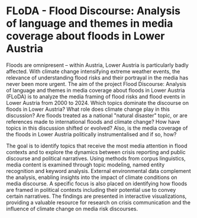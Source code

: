# FLoDA - Flood Discourse: Analysis of language and themes in media coverage about floods in Lower Austria
Floods are omnipresent – within Austria, Lower Austria is particularly badly affected. 
With climate change intensifying extreme weather events, the relevance of understanding flood risks and their portrayal in the media has never been more urgent. 
The aim of the project Flood Discourse: Analysis of language and themes in media coverage about floods in Lower Austria (FLoDA) is to analyze the media framing of flood risks and flood events in Lower Austria from 2000 to 2024. 
Which topics dominate the discourse on floods in Lower Austria? What role does climate change play in this discussion? 
Are floods treated as a national "natural disaster" topic, or are references made to international floods and climate change? 
How have topics in this discussion shifted or evolved? Also, is the media coverage of the floods in Lower Austria politically instrumentalised and if so, how?

The goal is to identify topics that receive the most media attention in flood contexts and to explore the dynamics between crisis reporting and public discourse and political narratives. 
Using methods from corpus linguistics, media content is examined through topic modeling, named entity recognition and keyword analysis. 
External environmental data complement the analysis, enabling insights into the impact of climate conditions on media discourse. 
A specific focus is also placed on identifying how floods are framed in political contexts including their potential use to convey certain narratives. 
The findings are presented in interactive visualizations, providing a valuable resource for research on crisis communication and the influence of climate change on media risk discourses.
